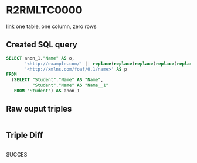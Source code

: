 # R2RMLTC0000
[link](https://www.w3.org/TR/rdb2rdf-test-cases/#R2RMLTC0000)
one table, one column, zero rows

## Created SQL query
```sql
SELECT anon_1."Name" AS o,
       '<http://example.com/' || replace(replace(replace(replace(replace(replace(CAST(anon_1."Name" AS VARCHAR), ' ', '%20'), '/', '%2F'), '(', '%28'), ')', '%29'), ',', '%2C'), ':', '%3A') || '>' AS s,
       '<http://xmlns.com/foaf/0.1/name>' AS p
FROM
  (SELECT "Student"."Name" AS "Name",
          "Student"."Name" AS "Name__1"
   FROM "Student") AS anon_1
```

## Raw ouput triples
```

```

## Triple Diff
```diff

```

SUCCES